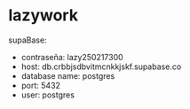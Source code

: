 # lazywork
supaBase: 
  - contraseña: lazy250217300
  - host: db.crbbjsdbvitmcnkkjskf.supabase.co
  - database name: postgres
  - port: 5432
  - user: postgres
